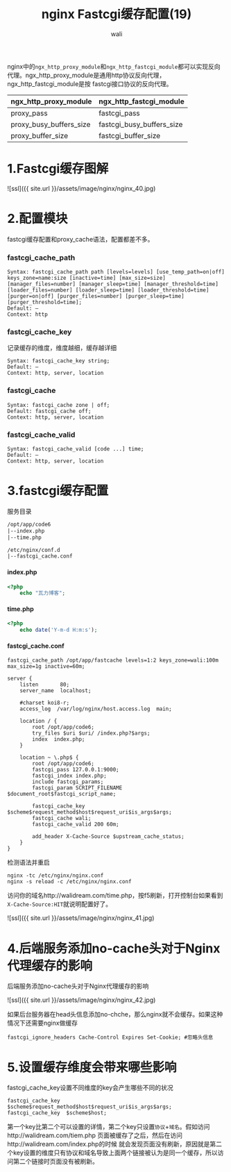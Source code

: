 ﻿---
layout: post
title: nginx  Fastcgi缓存配置(19)  #标题
tagline: fastcgi缓存配置
category: nginx      #分类
author: wali    #作者
tag: nginx     #标签
ghurl:        #github url
ghurl_zip:    #github zip下载
comments: true

post_nav: ["1.Fastcgi缓存图解","2.配置模块","3.fastcgi缓存配置","4.后端服务添加no-cache头对于Nginx代理缓存的影响","5.设置缓存维度会带来哪些影响"]
group_tag: nginx教程
---

nginx中的`ngx_http_proxy_module`和`ngx_http_fastcgi_module`都可以实现反向代理。ngx_http_proxy_module是通用http协议反向代理，ngx_http_fastcgi_module是按
fastcgi接口协议的反向代理。

ngx_http_proxy_module|ngx_http_fastcgi_module|
-|-
proxy_pass|fastcgi_pass|
proxy_busy_buffers_size|fastcgi_busy_buffers_size|
proxy_buffer_size|fastcgi_buffer_size|

# 1.Fastcgi缓存图解

![ssl]({{ site.url }}/assets/image/nginx/nginx_40.jpg)

# 2.配置模块

fastcgi缓存配置和proxy_cache语法，配置都差不多。

### fastcgi_cache_path 

```nginx
Syntax:	fastcgi_cache_path path [levels=levels] [use_temp_path=on|off] keys_zone=name:size [inactive=time] [max_size=size] [manager_files=number] [manager_sleep=time] [manager_threshold=time] [loader_files=number] [loader_sleep=time] [loader_threshold=time] [purger=on|off] [purger_files=number] [purger_sleep=time] [purger_threshold=time];
Default: —
Context: http
```

### fastcgi_cache_key

记录缓存的维度，维度越细，缓存越详细

```nginx
Syntax:	fastcgi_cache_key string;
Default: —
Context: http, server, location
```

### fastcgi_cache

```nginx
Syntax:	fastcgi_cache zone | off;
Default: fastcgi_cache off;
Context: http, server, location
```

### fastcgi_cache_valid 

```nginx
Syntax:	fastcgi_cache_valid [code ...] time;
Default: —
Context: http, server, location
```

# 3.fastcgi缓存配置

服务目录

```txt
/opt/app/code6
|--index.php
|--time.php

/etc/nginx/conf.d
|--fastcgi_cache.conf
```

#### index.php

```php
<?php
	echo "瓦力博客";
```

#### time.php

```php
<?php
	echo date('Y-m-d H:m:s');
```

#### fastcgi_cache.conf

```nginx
fastcgi_cache_path /opt/app/fastcache levels=1:2 keys_zone=wali:100m max_size=1g inactive=60m;

server {
    listen       80; 
    server_name  localhost;

    #charset koi8-r;
    access_log  /var/log/nginx/host.access.log  main;
    
    location / { 
        root /opt/app/code6;
        try_files $uri $uri/ /index.php?$args;
        index  index.php;
    }   

    location ~ \.php$ {
        root /opt/app/code6;
        fastcgi_pass 127.0.0.1:9000;
        fastcgi_index index.php;
        include fastcgi_params;
        fastcgi_param SCRIPT_FILENAME $document_root$fastcgi_script_name;
    
        fastcgi_cache_key $scheme$request_method$host$request_uri$is_args$args;
        fastcgi_cache wali;
        fastcgi_cache_valid 200 60m;
    
        add_header X-Cache-Source $upstream_cache_status;
    }   
}
```

检测语法并重启

	nginx -tc /etc/nginx/nginx.conf
	nginx -s reload -c /etc/nginx/nginx.conf

访问你的域名http://walidream.com/time.php，按f5刷新，打开控制台如果看到`X-Cache-Source:HIT`就说明配置好了。

![ssl]({{ site.url }}/assets/image/nginx/nginx_41.jpg)

# 4.后端服务添加no-cache头对于Nginx代理缓存的影响

后端服务添加no-cache头对于Nginx代理缓存的影响

![ssl]({{ site.url }}/assets/image/nginx/nginx_42.jpg)

如果后台服务器在head头信息添加no-chche，那么nginx就不会缓存。如果这种情况下还需要nginx做缓存

	fastcgi_ignore_headers Cache-Control Expires Set-Cookie; #忽略头信息
	
# 5.设置缓存维度会带来哪些影响

fastcgi_cache_key设置不同维度的key会产生哪些不同的状况

	fastcgi_cache_key $scheme$request_method$host$request_uri$is_args$args;
	fastcgi_cache_key  $scheme$host;

第一个key比第二个可以设置的详情，第二个key只设置`协议`+`域名`。假如访问http://walidream.com/tiem.php 页面被缓存了之后，然后在访问http://walidream.com/index.php的时候
就会发现页面没有刷新，原因就是第二个key设置的维度只有协议和域名导致上面两个链接被认为是同一个缓存，所以访问第二个链接时页面没有被刷新。


